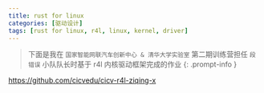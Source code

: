 ```yaml
---
title: rust for linux
categories: [驱动设计]
tags: [rust for linux, r4l, linux, kernel, driver]
---
```


> 下面是我在 `国家智能网联汽车创新中心 & 清华大学实验室` 第二期训练营担任 `段错误` 小队队长时基于 r4l 内核驱动框架完成的作业
{: .prompt-info }

https://github.com/cicvedu/cicv-r4l-ziqing-x